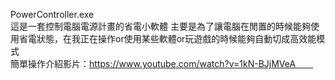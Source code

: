 PowerController.exe  
這是一套控制電腦電源計畫的省電小軟體
主要是為了讓電腦在閒置的時候能夠使用省電狀態，在我正在操作or使用某些軟體or玩遊戲的時候能夠自動切成高效能模式  
簡單操作介紹影片：https://www.youtube.com/watch?v=1kN-BJjMVeA　　
 
